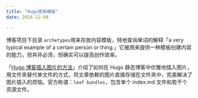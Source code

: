```yaml
---
title: "Hugo使用模板"
date: 2024-12-08

---
```


博客项目下目录 `archetypes`用来存放内容模板，特地查询单词的解释「a very typical example of a certain person or thing.」它被用来提供一种模板创建内容的能力，但并非必须，但确实可以提高创作效率。

「[Hugo 博客插入图片的方法](https://www.yuweihung.com/posts/2021/hugo-blog-picture/)」介绍了如何在 Hugo 静态博客中优雅地插入图片，用文件夹替代单文件的方式，将文章依赖的图片直接存储在文件夹中，完美解决了图片插入的烦恼。官方称谓：`leaf bundles`，包含单个 index.md 文件和若干个资源文件。